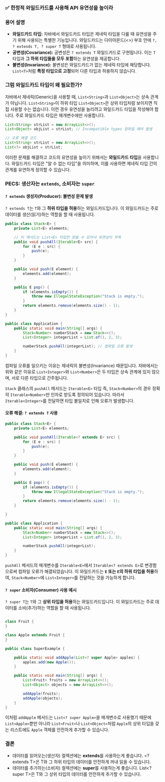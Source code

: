 ### ✅ 한정적 와일드카드를 사용해 API 유연성을 높이라

### 용어 설명

- **와일드카드 타입:** 자바에서 와일드카드 타입은 제네릭 타입을 다룰 때 유연성을 주기 위해 사용되는 특별한 기능입니다.
  와일드카드는 다이아몬드(<>) 부호 안에 `?, ? extends T, ? super T` 형태로 사용됩니다.
- **공변성(Covariance):** 공변성은 `? extends T` 와일드카드로 구현됩니다. 이는 `T` 타입과 **그 하위 타입들을 모두 포함**하는 유연성을 제공합니다.
- **불변성(Invariance):** 불변성은 와일드카드가 없는 제네릭 타입에 해당합니다. `List<T>`처럼 **특정 타입으로 고정**되어 다른 타입과 허용하지 않습니다.

### 그럼 와일드카드 타입이 왜 필요한가?

자바에서 제네릭(Generic)을 사용할 때, `List<String>`과 `List<Object>`는 상속 관계가 아닙니다. `List<String>`이 하위 타입 `List<Object>`은 상위 타입처럼
보이지면 직접 사용할 수는 없습니다. 이런 경우 유연성을 늘리려고 와일드카드 타입을 작성해야 합니다. 주로 와일드카드 타입은 매개변수에만 사용합니다.

```java
List<String> strList = new ArrayList<>();
List<Object> objList = strList; // Incompatible types 컴파일 애러 발생

// 오류 해결 코드
List<String> strList = new ArrayList<>();
List<?> objList = strList;
```

이러한 문제를 해결하고 코드의 유연성을 높이기 위해서는 **와일드카드 타입**을 사용합니다.
와일드카드 타입은 "알 수 없는 타입"을 의미하며, 이를 사용하면 제네릭 타입 간의 관계를 유연하게 정의할 수 있습니다.

### PECS: 생산자는 `extends`, 소비자는 `super`

#### `? extends` 생성자(Producer): 불변성 문제 발생

`? extends T`는 `T`와 그 **하위 타입을 허용**하는 와일드카드입니다. 이 와일드카드는 주로 데이터를 생산(읽기)하는 역할을 할 때 사용됩니다.

```java
public class Stack<E> {
    private List<E> elements;

    // 이 메서드는 List<E> 타입만 받을 수 있어서 유연성이 부족
    public void pushAll(Iterable<E> src) {
        for (E e : src) {
            push(e);
        }
    }

    public void push(E element) {
        elements.add(element);
    }

    public E pop() {
        if (elements.isEmpty()) {
            throw new IllegalStateException("Stack is empty.");
        }
        return elements.remove(elements.size() - 1);
    }
}

public class Application {
    public static void main(String[] args) {
        Stack<Number> numberStack = new Stack<>();
        List<Integer> integerList = List.of(1, 2, 3);

        numberStack.pushAll(integerList); // 컴파일 오류 발생
    }
}
```

컴파일 오류를 일으키는 이유는 제네릭의 불변성(Invariance) 때문입니다.
자바에서는 위와 같은 이유로 `List<Integer>`와 `List<Number>`은 두 타입은 상속 관계에 있지 않으며, 서로 다른 타입으로 간주됩니다.

`Stack` 클래스의 `pushAll` 메서드는 `Iterable<E>` 타입 즉, `Stack<Number>`의 경우 정확히 `Iterable<Number>`만 인자로 받도록 정의되어 있습니다.
따라서 `Iterable<Integer>`를 전달하면 타입 불일치로 인해 오류가 발생합니다.

#### 오류 해결: `? extends T` 사용

```java
public class Stack<E> {
    private List<E> elements;

    public void pushAll(Iterable<? extends E> src) {
        for (E e : src) {
            push(e);
        }
    }

    public void push(E element) {
        elements.add(element);
    }

    public E pop() {
        if (elements.isEmpty()) {
            throw new IllegalStateException("Stack is empty.");
        }
        return elements.remove(elements.size() - 1);
    }

}

public class Application {
    public static void main(String[] args) {
        Stack<Number> numberStack = new Stack<>();
        List<Integer> integerList = List.of(1, 2, 3);

        numberStack.pushAll(integerList);
    }
}
```

`pushAll` 메서드의 매개변수를 `Iterable<E>`에서 `Iterable<? extends E>`로 변경함으로써 컴파일 오류가 해결되었습니다.
이 와일드카드는 **`E` 또는 `E`의 하위 타입을 허용**하여, `Stack<Number>`에 `List<Integer>`를 전달하는 것을 가능하게 합니다.

#### `? super` 소비자(Consumer) 사용 예시

`? super T`는 `T`와 그 **상위 타입을 허용**하는 와일드카드입니다. 이 와일드카드는 주로 데이터를 소비(추가)하는 역할을 할 때 사용됩니다.

```java

class Fruit {
}

class Apple extends Fruit {
}

public class SuperExample {

    public static void addApple(List<? super Apple> apples) {
        apples.add(new Apple());
    }

    public static void main(String[] args) {
        List<Fruit> fruits = new ArrayList<>();
        List<Object> objects = new ArrayList<>();

        addApple(fruits);
        addApple(objects);
    }
}
```

이처럼 `addApple` 메서드는 `List<? super Apple>`을 매개변수로 사용했기 때문에 `List<Apple>`뿐만 아니라 `List<Fruit>`나 `List<Object>`처럼 `Apple`의
상위 타입을 갖는 리스트에도 `Apple` 객체를 안전하게 추가할 수 있습니다.

### 결론

- 데이터를 읽어오는(생산자) 컬렉션에는 **extends**를 사용하는게 좋습니다. <? extends T>은 T와 그 하위 타입의 데이터를 안전하게 꺼내 읽을 수 있습니다.
- 데이터를 추가하는(소비자) 컬렉션에는 **super**를 사용하는게 좋습니다. List<? super T>은 T와 그 상위 타입의 데이터를 안전하게 추가할 수 있습니다.


